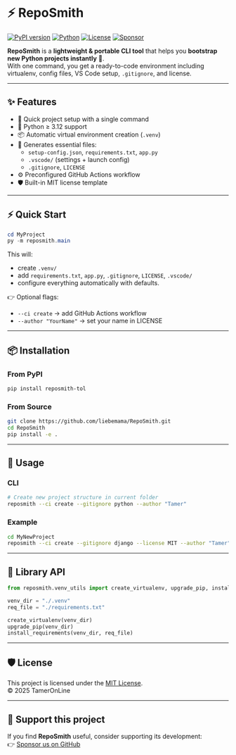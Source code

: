 # ⚡ RepoSmith 
[![PyPI version](https://img.shields.io/pypi/v/reposmith-tol?style=flat-square)](https://pypi.org/project/reposmith-tol/)
[![Python](https://img.shields.io/badge/python-3.12+-blue.svg?style=flat-square)](https://www.python.org/downloads/)
[![License](https://img.shields.io/badge/license-MIT-green.svg?style=flat-square)](LICENSE)
[![Sponsor](https://img.shields.io/badge/Sponsor-💖-pink?style=flat-square)](https://github.com/sponsors/liebemama)

**RepoSmith** is a **lightweight & portable CLI tool** that helps you **bootstrap new Python projects instantly** 🚀.  
With one command, you get a ready-to-code environment including virtualenv, config files, VS Code setup, `.gitignore`, and license.

---

## ✨ Features
- 🚀 Quick project setup with a single command
- 🐍 Python ≥ 3.12 support
- 📦 Automatic virtual environment creation (`.venv`)
- 📂 Generates essential files:
  - `setup-config.json`, `requirements.txt`, `app.py`
  - `.vscode/` (settings + launch config)
  - `.gitignore`, `LICENSE`
- ⚙️ Preconfigured GitHub Actions workflow
- 🛡️ Built-in MIT license template

---

## ⚡ Quick Start
```powershell
cd MyProject
py -m reposmith.main
```

This will:
- create `.venv/`
- add `requirements.txt`, `app.py`, `.gitignore`, `LICENSE`, `.vscode/`
- configure everything automatically with defaults.

👉 Optional flags:
- `--ci create` → add GitHub Actions workflow
- `--author "YourName"` → set your name in LICENSE

---

## 📦 Installation

### From PyPI
```bash
pip install reposmith-tol
```

### From Source
```bash
git clone https://github.com/liebemama/RepoSmith.git
cd RepoSmith
pip install -e .
```

---

## 🚀 Usage

### CLI
```bash
# Create new project structure in current folder
reposmith --ci create --gitignore python --author "Tamer"
```

### Example
```bash
cd MyNewProject
reposmith --ci create --gitignore django --license MIT --author "Tamer"
```

---

## 🧩 Library API
```python
from reposmith.venv_utils import create_virtualenv, upgrade_pip, install_requirements

venv_dir = "./.venv"
req_file = "./requirements.txt"

create_virtualenv(venv_dir)
upgrade_pip(venv_dir)
install_requirements(venv_dir, req_file)
```

---

## 🛡️ License
This project is licensed under the [MIT License](LICENSE).  
© 2025 TamerOnLine

---

## 💖 Support this project
If you find **RepoSmith** useful, consider supporting its development:  
👉 [Sponsor us on GitHub](https://github.com/sponsors/liebemama)
